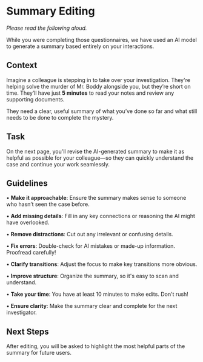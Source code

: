 # Summary Editing

*Please read the following aloud.*

While you were completing those questionnaires, we have used an AI model to generate a summary based entirely on your interactions.  

## Context

Imagine a colleague is stepping in to take over your investigation. They're helping solve the murder of Mr. Boddy alongside you, but they’re short on time. They’ll have just **5 minutes** to read your notes and review any supporting documents.

They need a clear, useful summary of what you’ve done so far and what still needs to be done to complete the mystery.

## Task

On the next page, you'll revise the AI-generated summary to make it as helpful as possible for your colleague—so they can quickly understand the case and continue your work seamlessly.

## Guidelines

• **Make it approachable**: Ensure the summary makes sense to someone who hasn’t seen the case before.

• **Add missing details**: Fill in any key connections or reasoning the AI might have overlooked.

• **Remove distractions**: Cut out any irrelevant or confusing details.

• **Fix errors**: Double-check for AI mistakes or made-up information. Proofread carefully!

• **Clarify transitions**: Adjust the focus to make key transitions more obvious.

• **Improve structure**: Organize the summary, so it's easy to scan and understand.

• **Take your time**: You have at least 10 minutes to make edits. Don't rush!

• **Ensure clarity**: Make the summary clear and complete for the next investigator.

<!-- ## Guidelines vShorter
Make it understandable: Ensure someone new to the case can follow your summary.
Add what's missing: Fill in important context or insights the AI skipped.
Cut what doesn’t help: Remove irrelevant or incorrect details.
Improve flow: Make transitions and structure easy to follow.
Be clear and accurate: Proofread and polish the summary. -->

## Next Steps

After editing, you will be asked to highlight the most helpful parts of the summary for future users.
